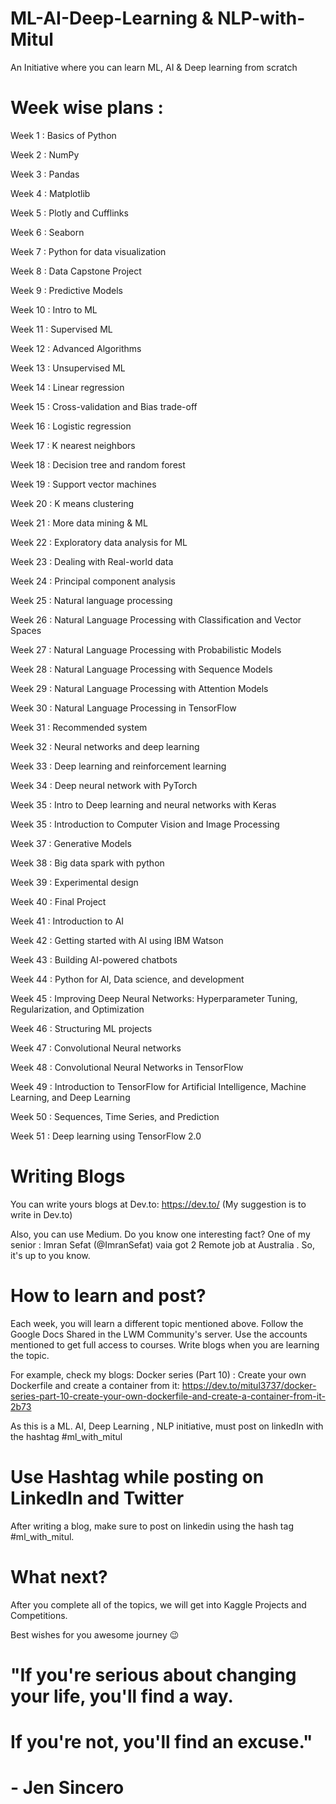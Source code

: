 # ML-AI-Deep-Learning & NLP-with-Mitul
An Initiative where you can learn ML, AI &amp; Deep learning from scratch


# Week wise plans :

Week 1 : Basics of  Python

Week 2 : NumPy

Week 3 : Pandas

Week 4 : Matplotlib


Week 5 : Plotly and Cufflinks

Week 6 : Seaborn

Week 7 : Python for data visualization

Week 8 : Data Capstone Project


Week 9 : Predictive Models

Week 10  : Intro to ML


Week 11 : Supervised ML


Week 12 : Advanced Algorithms


Week 13 : Unsupervised ML


Week 14  : Linear regression

Week 15 : Cross-validation and Bias trade-off

Week 16 : Logistic regression


Week 17 : K nearest neighbors


Week 18 : Decision tree and random forest

Week 19 : Support vector machines

Week 20 : K means clustering

Week 21 : More data mining & ML

Week 22 : Exploratory data analysis for ML



Week 23 : Dealing with Real-world data

Week 24 : Principal component analysis

Week 25 : Natural language processing

Week 26 : Natural Language Processing with Classification and Vector Spaces

Week 27 : Natural Language Processing with Probabilistic Models

Week 28 : Natural Language Processing with Sequence Models

Week 29 : Natural Language Processing with Attention Models

Week 30 : Natural Language Processing in TensorFlow

Week 31 : Recommended system

Week 32 : Neural networks  and deep learning


Week 33 : Deep learning and reinforcement learning

Week 34 : Deep neural network with PyTorch

Week 35 : Intro to Deep  learning and neural networks with Keras

Week 35 : Introduction to Computer Vision and Image Processing


Week 37 : Generative Models

Week 38 : Big data spark with python

Week 39 : Experimental design

Week 40 : Final Project

Week 41 : Introduction to AI


Week 42 : Getting started with AI using IBM Watson

Week 43 : Building AI-powered chatbots

Week 44 : Python for AI, Data science, and development

Week 45 : Improving Deep Neural Networks: Hyperparameter Tuning, Regularization, and Optimization

Week 46 : Structuring ML projects

Week 47 : Convolutional Neural networks


Week 48 : Convolutional Neural Networks in TensorFlow

Week 49 : Introduction to TensorFlow for Artificial Intelligence, Machine Learning, and Deep Learning

Week 50 : Sequences, Time Series, and Prediction

Week 51 : Deep learning using TensorFlow 2.0



# Writing Blogs
You can write yours blogs at Dev.to: https://dev.to/ (My suggestion is to write in Dev.to)

Also, you can use Medium. Do you know one interesting fact?
One of my senior : Imran Sefat (@ImranSefat) vaia got 2 Remote job at Australia . So, it's up to you know. 


# How to learn and post?
Each week, you will learn a different topic mentioned above. Follow the Google Docs Shared in the LWM Community's server. Use the accounts mentioned to get full access to courses. Write blogs when you are learning the topic.

For example, check my blogs: 
Docker series (Part 10) : Create your own Dockerfile and create a container from it: https://dev.to/mitul3737/docker-series-part-10-create-your-own-dockerfile-and-create-a-container-from-it-2b73

As this is a ML. AI, Deep Learning , NLP initiative, must post on linkedIn with the hashtag #ml_with_mitul


# Use Hashtag while posting on LinkedIn and Twitter

After writing a blog, make sure to post on linkedin using the hash tag #ml_with_mitul.



# What next?
After you complete all of the topics, we will get into Kaggle Projects and Competitions. 


Best wishes for you awesome journey 😉

# "If you're serious about changing your life, you'll find a way. 
# If you're not, you'll find an excuse."
#                         - Jen Sincero

